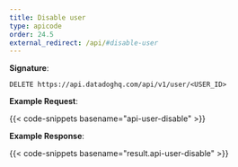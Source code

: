 ```yaml
---
title: Disable user
type: apicode
order: 24.5
external_redirect: /api/#disable-user
---
```


**Signature**:

`DELETE https://api.datadoghq.com/api/v1/user/<USER_ID>`

**Example Request**:

{{< code-snippets basename="api-user-disable" >}}

**Example Response**:

{{< code-snippets basename="result.api-user-disable" >}}

